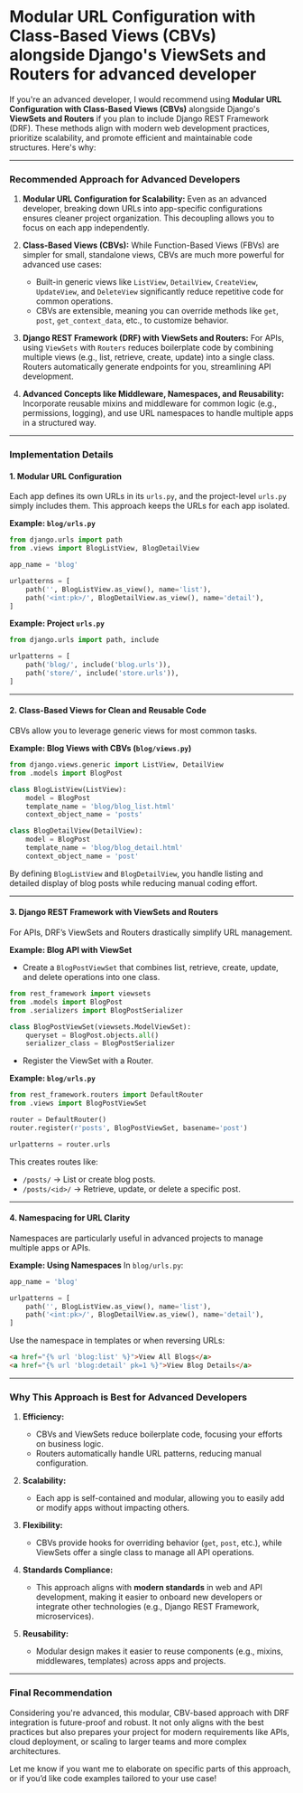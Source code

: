 # Modular URL Configuration with Class-Based Views (CBVs) alongside Django's ViewSets and Routers for advanced developer

If you're an advanced developer, I would recommend using **Modular URL Configuration with Class-Based Views (CBVs)** alongside Django's **ViewSets and Routers** if you plan to include Django REST Framework (DRF). These methods align with modern web development practices, prioritize scalability, and promote efficient and maintainable code structures. Here's why:

---

### **Recommended Approach for Advanced Developers**

1. **Modular URL Configuration for Scalability:**
   Even as an advanced developer, breaking down URLs into app-specific configurations ensures cleaner project organization. This decoupling allows you to focus on each app independently.

2. **Class-Based Views (CBVs):**
   While Function-Based Views (FBVs) are simpler for small, standalone views, CBVs are much more powerful for advanced use cases:
   - Built-in generic views like `ListView`, `DetailView`, `CreateView`, `UpdateView`, and `DeleteView` significantly reduce repetitive code for common operations.
   - CBVs are extensible, meaning you can override methods like `get`, `post`, `get_context_data`, etc., to customize behavior.

3. **Django REST Framework (DRF) with ViewSets and Routers:**
   For APIs, using `ViewSets` with `Routers` reduces boilerplate code by combining multiple views (e.g., list, retrieve, create, update) into a single class. Routers automatically generate endpoints for you, streamlining API development.

4. **Advanced Concepts like Middleware, Namespaces, and Reusability:**
   Incorporate reusable mixins and middleware for common logic (e.g., permissions, logging), and use URL namespaces to handle multiple apps in a structured way.

---

### **Implementation Details**

#### **1. Modular URL Configuration**
Each app defines its own URLs in its `urls.py`, and the project-level `urls.py` simply includes them. This approach keeps the URLs for each app isolated.

**Example: `blog/urls.py`**
```python
from django.urls import path
from .views import BlogListView, BlogDetailView

app_name = 'blog'

urlpatterns = [
    path('', BlogListView.as_view(), name='list'),
    path('<int:pk>/', BlogDetailView.as_view(), name='detail'),
]
```

**Example: Project `urls.py`**
```python
from django.urls import path, include

urlpatterns = [
    path('blog/', include('blog.urls')),
    path('store/', include('store.urls')),
]
```

---

#### **2. Class-Based Views for Clean and Reusable Code**
CBVs allow you to leverage generic views for most common tasks.

**Example: Blog Views with CBVs (`blog/views.py`)**
```python
from django.views.generic import ListView, DetailView
from .models import BlogPost

class BlogListView(ListView):
    model = BlogPost
    template_name = 'blog/blog_list.html'
    context_object_name = 'posts'

class BlogDetailView(DetailView):
    model = BlogPost
    template_name = 'blog/blog_detail.html'
    context_object_name = 'post'
```

By defining `BlogListView` and `BlogDetailView`, you handle listing and detailed display of blog posts while reducing manual coding effort.

---

#### **3. Django REST Framework with ViewSets and Routers**
For APIs, DRF’s ViewSets and Routers drastically simplify URL management.

**Example: Blog API with ViewSet**
- Create a `BlogPostViewSet` that combines list, retrieve, create, update, and delete operations into one class.

```python
from rest_framework import viewsets
from .models import BlogPost
from .serializers import BlogPostSerializer

class BlogPostViewSet(viewsets.ModelViewSet):
    queryset = BlogPost.objects.all()
    serializer_class = BlogPostSerializer
```

- Register the ViewSet with a Router.

**Example: `blog/urls.py`**
```python
from rest_framework.routers import DefaultRouter
from .views import BlogPostViewSet

router = DefaultRouter()
router.register(r'posts', BlogPostViewSet, basename='post')

urlpatterns = router.urls
```

This creates routes like:
- `/posts/` → List or create blog posts.
- `/posts/<id>/` → Retrieve, update, or delete a specific post.

---

#### **4. Namespacing for URL Clarity**
Namespaces are particularly useful in advanced projects to manage multiple apps or APIs.

**Example: Using Namespaces**
In `blog/urls.py`:
```python
app_name = 'blog'

urlpatterns = [
    path('', BlogListView.as_view(), name='list'),
    path('<int:pk>/', BlogDetailView.as_view(), name='detail'),
]
```

Use the namespace in templates or when reversing URLs:
```html
<a href="{% url 'blog:list' %}">View All Blogs</a>
<a href="{% url 'blog:detail' pk=1 %}">View Blog Details</a>
```

---

### **Why This Approach is Best for Advanced Developers**

1. **Efficiency:**
   - CBVs and ViewSets reduce boilerplate code, focusing your efforts on business logic.
   - Routers automatically handle URL patterns, reducing manual configuration.

2. **Scalability:**
   - Each app is self-contained and modular, allowing you to easily add or modify apps without impacting others.

3. **Flexibility:**
   - CBVs provide hooks for overriding behavior (`get`, `post`, etc.), while ViewSets offer a single class to manage all API operations.

4. **Standards Compliance:**
   - This approach aligns with **modern standards** in web and API development, making it easier to onboard new developers or integrate other technologies (e.g., Django REST Framework, microservices).

5. **Reusability:**
   - Modular design makes it easier to reuse components (e.g., mixins, middlewares, templates) across apps and projects.

---

### **Final Recommendation**
Considering you're advanced, this modular, CBV-based approach with DRF integration is future-proof and robust. It not only aligns with the best practices but also prepares your project for modern requirements like APIs, cloud deployment, or scaling to larger teams and more complex architectures.

Let me know if you want me to elaborate on specific parts of this approach, or if you’d like code examples tailored to your use case!